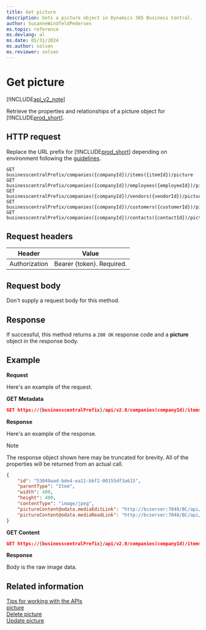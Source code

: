 ```yaml
---
title: Get picture  
description: Gets a picture object in Dynamics 365 Business Central. 
author: SusanneWindfeldPedersen
ms.topic: reference
ms.devlang: al
ms.date: 05/31/2024
ms.author: solsen
ms.reviewer: solsen
---
```


# Get picture

[!INCLUDE[api_v2_note](../../../includes/api_v2_note.md)]

Retrieve the properties and relationships of a picture object for [!INCLUDE[prod_short](../../../includes/prod_short.md)].

## HTTP request
Replace the URL prefix for [!INCLUDE[prod_short](../../../includes/prod_short.md)] depending on environment following the [guidelines](../../v2.0/endpoints-apis-for-dynamics.md).
```
GET businesscentralPrefix/companies({companyId})/items({itemId})/picture
GET businesscentralPrefix/companies({companyId})/employees({employeeId})/picture
GET businesscentralPrefix/companies({companyId})/vendors({vendorId})/picture
GET businesscentralPrefix/companies({companyId})/customers({customerId})/picture
GET businesscentralPrefix/companies({companyId})/contacts({contactId})/picture
```

## Request headers

|Header|Value|
|------|-----|
|Authorization  |Bearer {token}. Required. |

## Request body

Don't supply a request body for this method.

## Response
If successful, this method returns a ```200 OK``` response code and a **picture** object in the response body.

## Example

**Request**

Here's an example of the request.

**GET Metadata**

```json
GET https://{businesscentralPrefix}/api/v2.0/companies(companyId)/items(itemId)/picture
```
**Response**

Here's an example of the response.

> [!NOTE]  
> The response object shown here may be truncated for brevity. All of the properties will be returned from an actual call.

```json
{
    "id": "53049aad-bde4-ea11-bbf2-00155df3a615",
    "parentType": "Item", 
    "width": 400,
    "height": 400,
    "contentType": "image/jpeg",
    "pictureContent@odata.mediaEditLink": "http://bcserver:7048/BC/api/v2.0/companies(52e03390-bde4-ea11-bbf2-00155df3a615)/customers(53049aad-bde4-ea11-bbf2-00155df3a615)/picture(3ba68d90-3a48-ed11-bbb0-000d3a398903)/content",
    "pictureContent@odata.mediaReadLink": "http://bcserver:7048/BC/api/v2.0/companies(52e03390-bde4-ea11-bbf2-00155df3a615)/customers(53049aad-bde4-ea11-bbf2-00155df3a615)/picture(3ba68d90-3a48-ed11-bbb0-000d3a398903)/content"
}
```

**GET Content**

```json
GET https://{businesscentralPrefix}/api/v2.0/companies(companyId)/items(itemId)/picture(3ba68d90-3a48-ed11-bbb0-000d3a398903)/content
```

**Response**

Body is the raw image data.


## Related information
[Tips for working with the APIs](../../../developer/devenv-connect-apps-tips.md)  
[picture](../resources/dynamics_picture.md)  
[Delete picture](dynamics_picture_Delete.md)  
[Update picture](dynamics_picture_Update.md)  
